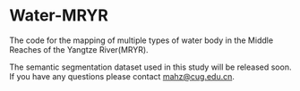 # Water-MRYR

The code for the mapping of multiple types of water body in the Middle Reaches of the Yangtze River(MRYR).

The semantic segmentation dataset used in this study will be released soon. If you have any questions please contact mahz@cug.edu.cn.
